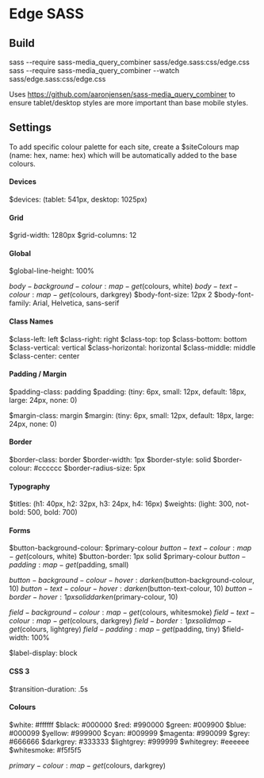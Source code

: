 # Edge SASS

## Build
sass --require sass-media_query_combiner sass/edge.sass:css/edge.css
sass --require sass-media_query_combiner --watch sass/edge.sass:css/edge.css

Uses https://github.com/aaronjensen/sass-media_query_combiner to ensure tablet/desktop styles are more important than base mobile styles.

## Settings

To add specific colour palette for each site, create a $siteColours map (name: hex, name: hex) which will be automatically added to the base colours.

#### Devices
$devices: (tablet: 541px, desktop: 1025px)  

#### Grid
$grid-width: 1280px
$grid-columns: 12

#### Global
$global-line-height: 100%

$body-background-colour: map-get($colours, white)
$body-text-colour: map-get($colours, darkgrey)
$body-font-size: 12px 2
$body-font-family: Arial, Helvetica, sans-serif

#### Class Names
$class-left: left
$class-right: right
$class-top: top
$class-bottom: bottom
$class-vertical: vertical
$class-horizontal: horizontal
$class-middle: middle
$class-center: center

#### Padding / Margin
$padding-class: padding
$padding: (tiny: 6px, small: 12px, default: 18px, large: 24px, none: 0)

$margin-class: margin
$margin: (tiny: 6px, small: 12px, default: 18px, large: 24px, none: 0)

#### Border
$border-class: border
$border-width: 1px
$border-style: solid
$border-colour: #cccccc
$border-radius-size: 5px

#### Typography
$titles: (h1: 40px, h2: 32px, h3: 24px, h4: 16px)
$weights: (light: 300, not-bold: 500, bold: 700)

#### Forms
$button-background-colour: $primary-colour
$button-text-colour: map-get($colours, white)
$button-border: 1px solid $primary-colour
$button-padding: map-get($padding, small)

$button-background-colour-hover: darken($button-background-colour, 10)
$button-text-colour-hover: darken($button-text-colour, 10)
$button-border-hover: 1px solid darken($primary-colour, 10)

$field-background-colour: map-get($colours, whitesmoke)
$field-text-colour: map-get($colours, darkgrey)
$field-border: 1px solid map-get($colours, lightgrey)
$field-padding: map-get($padding, tiny)
$field-width: 100%

$label-display: block

#### CSS 3
$transition-duration: .5s

#### Colours
$white: #ffffff
$black: #000000
$red: #990000
$green: #009900
$blue: #000099
$yellow: #999900
$cyan: #009999
$magenta: #990099
$grey: #666666
$darkgrey: #333333
$lightgrey: #999999
$whitegrey: #eeeeee
$whitesmoke: #f5f5f5

$primary-colour: map-get($colours, darkgrey)
